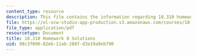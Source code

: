 ```yaml
---
content_type: resource
description: This file contains the information regarding 18.310 homework 8 solution.
file: https://ol-ocw-studio-app-production.s3.amazonaws.com/courses/18-310-principles-of-discrete-applied-mathematics-fall-2013/98c3f09682eb11ab288fd3e19a9eb790_MIT18_310F13_Homework8Sol.pdf
file_type: application/pdf
resourcetype: Document
title: 18.310 Homework 8 Solutions
uid: 98c3f096-82eb-11ab-288f-d3e19a9eb790
---
```

